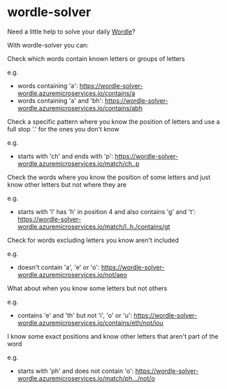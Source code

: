 # wordle-solver
Need a little help to solve your daily [Wordle](https://www.powerlanguage.co.uk/wordle/)? 

With wordle-solver you can:

Check which words contain known letters or groups of letters 

e.g. 
- words containing 'a': https://wordle-solver-wordle.azuremicroservices.io/contains/a
- words containing 'a' and 'bh': https://wordle-solver-wordle.azuremicroservices.io/contains/abh

Check a specific pattern where you know the position of letters and use a full stop '.' for the ones you don't know

e.g.
- starts with 'ch' and ends with 'p': https://wordle-solver-wordle.azuremicroservices.io/match/ch..p

Check the words where you know the position of some letters and just know other letters but not where they are

e.g.
- starts with 'l' has 'h' in position 4 and also contains 'g' and 't': https://wordle-solver-wordle.azuremicroservices.io/match/l..h./contains/gt

Check for words excluding letters you know aren't included 

e.g.
- doesn't contain 'a', 'e' or 'o': https://wordle-solver-wordle.azuremicroservices.io/not/aeo

What about when you know some letters but not others

e.g.
- contains 'e' and 'th' but not 'i', 'o' or 'u': https://wordle-solver-wordle.azuremicroservices.io/contains/eth/not/iou

I know some exact positions and know other letters that aren't part of the word

e.g.
- starts with 'ph' and does not contain 'o': https://wordle-solver-wordle.azuremicroservices.io/match/ph.../not/o
